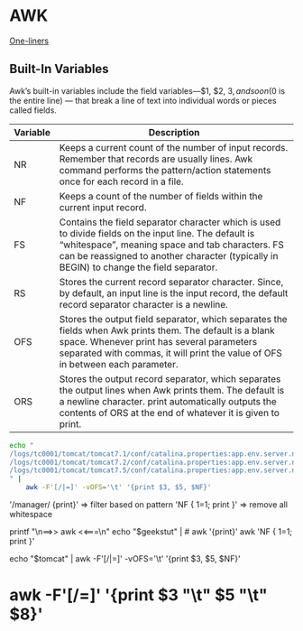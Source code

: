 # AWK

[One-liners](http://tuxgraphics.org/~guido/scripts/awk-one-liner.html)

## Built-In Variables

Awk’s built-in variables include the field variables—$1, $2, $3, and so on ($0 is the entire line) — that break a line of text into individual words or pieces called fields.

| Variable      | Description |
| ----------- | ----------- |
| NR | Keeps a current count of the number of input records. Remember that records are usually lines. Awk command performs the pattern/action statements once for each record in a file.|
| NF | Keeps a count of the number of fields within the current input record.|
| FS | Contains the field separator character which is used to divide fields on the input line. The default is “whitespace”, meaning space and tab characters. FS can be reassigned to another character (typically in BEGIN) to change the field separator.|
| RS | Stores the current record separator character. Since, by default, an input line is the input record, the default record separator character is a newline.|
| OFS | Stores the output field separator, which separates the fields when Awk prints them. The default is a blank space. Whenever print has several parameters separated with commas, it will print the value of OFS in between each parameter.|
| ORS | Stores the output record separator, which separates the output lines when Awk prints them. The default is a newline character. print automatically outputs the contents of ORS at the end of whatever it is given to print.|

```sh
echo "
/logs/tc0001/tomcat/tomcat7.1/conf/catalina.properties:app.env.server.name = demo.example.com
/logs/tc0001/tomcat/tomcat7.2/conf/catalina.properties:app.env.server.name = quest.example.com
/logs/tc0001/tomcat/tomcat7.5/conf/catalina.properties:app.env.server.name = www.example.com
" |
    awk -F'[/|=]' -vOFS='\t' '{print $3, $5, $NF}'
```

'/manager/ {print}'     => filter based on pattern
'NF { $1=$1; print }'   => remove all whitespace

printf "\n==>> awk <<===\n"
echo "$geekstut" |
    # awk '{print}'
    awk 'NF { $1=$1; print }'

echo "$tomcat" |
    awk -F'[/|=]' -vOFS='\t' '{print $3, $5, $NF}'
# awk -F'[/=]' '{print $3 "\t" $5 "\t" $8}'
